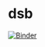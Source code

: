 # dsb

[![Binder](https://mybinder.org/badge_logo.svg)](https://mybinder.org/v2/gh/chris-seals/dsb2019/cjs)
